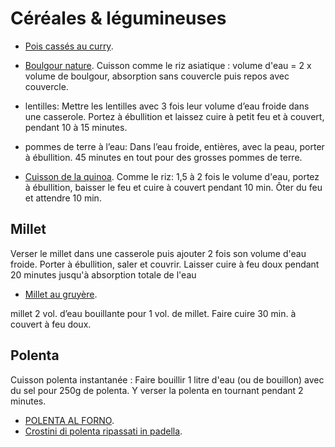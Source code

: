 # Céréales & légumineuses

 * [Pois cassés au curry](https://www.marmiton.org/recettes/recette_pois-casses-au-curry_68500.aspx).
 * [Boulgour nature](https://www.marmiton.org/recettes/recette_boulgour-nature_29441.aspx). Cuisson comme le riz asiatique : volume d'eau = 2 x volume de boulgour, absorption sans couvercle puis repos avec couvercle. 

 * lentilles: Mettre les lentilles avec 3 fois leur volume d’eau froide dans une casserole. Portez à ébullition et laissez cuire à petit feu et à couvert, pendant 10 à 15 minutes.
 * pommes de terre à l’eau: Dans l’eau froide, entières, avec la peau, porter à ébullition. 45 minutes en tout pour des grosses pommes de terre.

 * [Cuisson de la quinoa](https://www.marmiton.org/trucs-et-astuces/cuisson-quinoa-s3004193.html). Comme le riz: 1,5 à 2 fois le volume d'eau, portez à ébullition, baisser le feu et cuire à couvert pendant 10 min. Ôter du feu et attendre 10 min.

## Millet

Verser le millet dans une casserole puis ajouter 2 fois son volume d'eau froide. Porter à ébullition, saler et couvrir. Laisser cuire à feu doux pendant 20 minutes jusqu'à absorption totale de l'eau

 * [Millet au gruyère](https://www.marmiton.org/recettes/recette_millet-au-gruyere_14312.aspx).

 millet	2 vol. d’eau bouillante pour 1 vol. de millet.
 Faire cuire 30 min. à couvert à feu doux.

## Polenta

Cuisson polenta instantanée : Faire bouillir 1 litre d'eau (ou de bouillon) avec du sel pour 250g de polenta. Y verser la polenta en tournant pendant 2 minutes.

 * [POLENTA AL FORNO](https://blog.giallozafferano.it/allacciateilgrembiule/polenta-al-forno/).
 * [Crostini di polenta ripassati in padella](https://blog.giallozafferano.it/tmm/crostini-di-polenta-ripassati-in-padella/).
